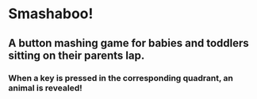 # Smashaboo!
## A button mashing game for babies and toddlers sitting on their parents lap.
### When a key is pressed in the corresponding quadrant, an animal is revealed!

